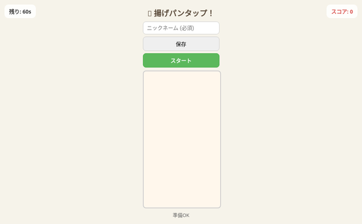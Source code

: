 <!DOCTYPE html>
<html lang="ja">
<head>
<meta charset="UTF-8">
<meta name="viewport" content="width=device-width,initial-scale=1,user-scalable=no">
<title>揚げパンタップ！</title>
<style>
:root{--bg:#f6f3ea;--panel:#fff7ec;--accent:#d9534f;}
html,body{margin:0;padding:0;height:100%;display:flex;justify-content:center;font-family:system-ui,-apple-system,Segoe UI,Roboto,"ヒラギノ角ゴ ProN","Noto Sans JP",sans-serif;background:var(--bg);}
.wrap{width:100%;max-width:420px;padding:12px;box-sizing:border-box;}
h1{margin:8px 0;font-size:20px;color:#5a4a3a;text-align:center;}
.controls{display:flex;flex-direction:column;gap:6px;margin-bottom:8px;}
input,button{padding:8px 10px;border-radius:8px;border:1px solid #ccc;font-size:14px;}
#startBtn{background:#5cb85c;color:#fff;border-color:#4cae4c;font-weight:600;}
#scoreBox{position:fixed;top:12px;right:12px;background:rgba(255,255,255,0.85);padding:8px 12px;border-radius:10px;font-weight:700;color:var(--accent);z-index:40;}
#timerBox{position:fixed;top:12px;left:12px;background:rgba(255,255,255,0.85);padding:8px 12px;border-radius:10px;font-weight:700;color:#3b3b3b;z-index:40;}
canvas{display:block;border-radius:8px;border:2px solid #ccc;background:var(--panel);width:100%;}
#status{margin-top:8px;text-align:center;color:#666;font-size:13px;}
#rankingModal{position:fixed;inset:0;display:none;align-items:center;justify-content:center;background:rgba(0,0,0,0.45);z-index:100;}
#rankingBox{background:#fff;padding:18px;border-radius:12px;width:320px;max-height:80vh;overflow:auto;box-shadow:0 6px 20px rgba(0,0,0,0.25);}
#rankingBox h2{margin:0 0 8px 0;text-align:center;}
#rankingBox .you{background:#fffbf0;padding:8px;border-radius:8px;margin-bottom:8px;}
#rankingBox button{margin-top:8px;}
</style>
</head>
<body>
<div class="wrap">
<h1>🍞 揚げパンタップ！</h1>
<div class="controls">
<input id="name" type="text" maxlength="12" placeholder="ニックネーム (必須)">
<button id="saveName">保存</button>
<button id="startBtn">スタート</button>
</div>

<div id="scoreBox">スコア: <span id="score">0</span></div>
<div id="timerBox">残り: <span id="timer">60</span>s</div>
<canvas id="gameCanvas" width="720" height="1280"></canvas>
<div id="status">準備OK</div>
</div>

<div id="rankingModal">
  <div id="rankingBox">
    <h2>🏆 ランキング TOP50</h2>
    <div id="youScore" class="you" style="display:none"></div>
    <div id="topList">読み込み中...</div>
    <div style="text-align:center;margin-top:10px">
      <button id="closeBtn">閉じる</button>
      <button id="replayBtn" style="display:none;">もう一度スタート</button>
    </div>
  </div>
</div>

<script src="https://www.gstatic.com/firebasejs/9.23.0/firebase-app-compat.js"></script>
<script src="https://www.gstatic.com/firebasejs/9.23.0/firebase-firestore-compat.js"></script>
<script>
const firebaseConfig = {
  apiKey: "AIzaSyBqRAff29ltZlWpMAvyy9wxZQM188pfPlc",
  authDomain: "agepantappukanseiban.firebaseapp.com",
  projectId: "agepantappukanseiban",
  storageBucket: "agepantappukanseiban.firebasestorage.app",
  messagingSenderId: "704039979799",
  appId: "1:704039979799:web:b47fc05098f96b98110552",
  measurementId: "G-QQLQ71PCZR"
};
firebase.initializeApp(firebaseConfig);
const db = firebase.firestore();

document.addEventListener('DOMContentLoaded', ()=>{
  const canvas=document.getElementById('gameCanvas');
  const ctx=canvas.getContext('2d');
  const scoreEl=document.getElementById('score');
  const timerEl=document.getElementById('timer');
  const statusEl=document.getElementById('status');
  const startBtn=document.getElementById('startBtn');
  const saveNameBtn=document.getElementById('saveName');
  const nameInput=document.getElementById('name');
  const rankingModal=document.getElementById('rankingModal');
  const topList=document.getElementById('topList');
  const replayBtn=document.getElementById('replayBtn');
  const closeBtn=document.getElementById('closeBtn');

  let W=canvas.width,H=canvas.height;
  let score=0,running=false,timeLeft=60000,lastTimestamp=0;
  let breads=[],spawnDelay=100,lastSpawnTime=0;
  const breadImages=[];
  ['https://i.imgur.com/IbgJY53.png','https://i.imgur.com/dgfhLnz.png','https://i.imgur.com/Y9QLDGz.png'].forEach(u=>{
    const img=new Image(); img.src=u; breadImages.push(img);
  });
  const catchSound=new Audio("https://actions.google.com/sounds/v1/cartoon/wood_plank_flicks.ogg");
  catchSound.volume=0.45;

  function spawnBread(){
    const speedMultiplier=1+Math.min(score,100)/100*4;
    const randSpeed=(Math.random()*0.02+0.005)*speedMultiplier;
    const margin=60;
    const x=Math.random()*(W-2*margin)+margin;
    breads.push({x,y:-40,w:100,h:44,vy:randSpeed,img:breadImages[Math.floor(Math.random()*breadImages.length)]});
    spawnDelay=100+Math.random()*100;
    lastSpawnTime=performance.now();
  }

  function draw(){
    ctx.clearRect(0,0,W,H);
    ctx.fillStyle='#fff7ec'; ctx.fillRect(0,0,W,H);
    breads.forEach(b=>{
      if(b.img.complete) ctx.drawImage(b.img,b.x-b.w/2,b.y-b.h/2,b.w,b.h);
      else{ctx.fillStyle='#c97a2b'; ctx.beginPath(); ctx.arc(b.x,b.y,28,0,Math.PI*2); ctx.fill();}
    });
  }

  function getCanvasPos(e){
    const rect=canvas.getBoundingClientRect();
    const clientX=e.touches?e.touches[0].clientX:e.clientX;
    const clientY=e.touches?e.touches[0].clientY:e.clientY;
    return {x:(clientX-rect.left)*(W/rect.width),y:(clientY-rect.top)*(H/rect.height)};
  }

  function onCanvasTap(e){
    if(!running) return;
    e.preventDefault();
    const p=getCanvasPos(e);
    for(let i=breads.length-1;i>=0;i--){
      const b=breads[i];
      const dx=Math.abs(p.x-b.x),dy=Math.abs(p.y-b.y);
      if(dx<=b.w/2 && dy<=b.h/2){
        score++; scoreEl.textContent=score;
        try{catchSound.currentTime=0;catchSound.play();}catch(e){}
        breads.splice(i,1);
        break;
      }
    }
  }
  canvas.addEventListener('touchstart',onCanvasTap,{passive:false});
  canvas.addEventListener('mousedown',onCanvasTap);

  function update(ts){
    if(!lastTimestamp) lastTimestamp=ts;
    const dt=ts-lastTimestamp; lastTimestamp=ts;
    if(running){
      timeLeft-=dt;
      if(timeLeft<=0){timeLeft=0; running=false; finishGame();}
      timerEl.textContent=Math.ceil(timeLeft/1000);
      if(performance.now()-lastSpawnTime>spawnDelay) spawnBread();
      breads.forEach(b=>b.y+=b.vy*dt*60);
      breads=breads.filter(b=>b.y-b.h/2<H);
    }
    draw();
    requestAnimationFrame(update);
  }
  requestAnimationFrame(update);

  function startGame(){
    const n=(localStorage.getItem('fp_name')||nameInput.value||'').trim();
    if(!n){alert('まずニックネームを保存してください'); return;}
    localStorage.setItem('fp_name',n); nameInput.value=n; nameInput.disabled=true; saveNameBtn.disabled=true;
    score=0; scoreEl.textContent='0'; timeLeft=60000; running=true; lastTimestamp=0; breads=[];
    lastSpawnTime=0; statusEl.textContent='プレイ中...';
    replayBtn.style.display='none';
  }

  async function finishGame(){
    statusEl.textContent=`ゲーム終了！ あなたのスコア: ${score}`;
    await submitScore(localStorage.getItem('fp_name'),score);
    showRanking();
    replayBtn.style.display='inline-block';
  }

  saveNameBtn.onclick = ()=>{
    const n=(nameInput.value||'').trim();
    if(!n) return;
    localStorage.setItem('fp_name',n);
    nameInput.disabled=true; saveNameBtn.disabled=true;
    statusEl.textContent='名前保存: ' + n;
  };
  startBtn.onclick = startGame;
  replayBtn.onclick = startGame;
  closeBtn.onclick = ()=>{ rankingModal.style.display='none'; };

  async function submitScore(name,scoreVal){
    if(!name || scoreVal===0) return;
    const scoresRef = db.collection('scores');
    const existing = await scoresRef.where('name','==',name).get();
    if(!existing.empty){
      const docId = existing.docs[0].id;
      const prev = existing.docs[0].data().score;
      if(scoreVal>prev){
        await scoresRef.doc(docId).update({score:scoreVal,timestamp:Date.now()});
      }
    }else{
      await scoresRef.add({name:name,score:scoreVal,timestamp:Date.now()});
    }
  }

  async function showRanking(){
    rankingModal.style.display='flex';
    topList.innerHTML='読み込み中...';
    const snapshot = await db.collection('scores').orderBy('score','desc').limit(50).get();
    let html='';
    snapshot.docs.forEach((doc,i)=>{
      const data = doc.data();
      if(data.name && typeof data.score === 'number'){
        html+=`${i+1}. ${data.name} : ${data.score}<br>`;
      }
    });
    topList.innerHTML=html;
  }

});
</script>
</body>
</html>

